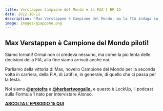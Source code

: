 ```yaml
---
title: Verstappen Campione del Mondo e la FIA | EP 15
date: 2022-10-11
description: 'Max Verstappen è Campione del Mondo, ma la FIA indaga su RedBull.'
image: images/giappone.png
---
```


## Max Verstappen è Campione del Mondo piloti! 

Siamo tornati! Ormai non ci credeva nessuno, ma come la più lenta delle decisioni della FIA, alla fine siamo arrivati anche noi.

Parliamo della vittoria di Max, novello Campione del Mondo per la seconda volta in carriera, della FIA, di Latifi e, in generale, di quello che ci passa per la testa.

Noi siamo **[@protofra](https://www.instagram.com/protofra/?hl=it)** e **[@herbertvongallo.](https://www.instagram.com/herbertvongallo/?hl=it)** e questo è LockUp, il podcast sulla Formula 1 nato per intervistare Alonso.


**[ASCOLTA L'EPISODIO 15 QUI](https://spotifyanchor-web.app.link/e/mRCZ0BuG3ub)**